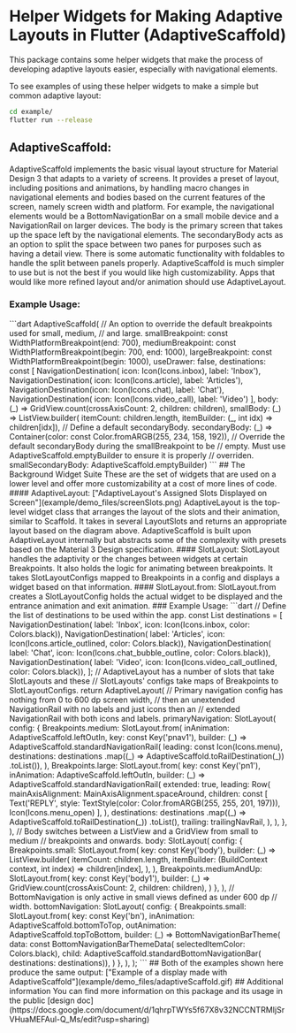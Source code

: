 # Helper Widgets for Making Adaptive Layouts in Flutter (AdaptiveScaffold)

<?code-excerpt path-base="excerpts/packages/adaptive_scaffold_example"?>

This package contains some helper widgets that make the process of developing adaptive layouts easier, especially with navigational elements.

To see examples of using these helper widgets to make a simple but common adaptive layout:

```bash
cd example/
flutter run --release
```
## AdaptiveScaffold:
AdaptiveScaffold implements the basic visual layout structure for Material Design 3 that adapts to a variety of screens. It provides a preset of layout, including positions and animations, by handling macro changes in navigational elements and bodies based on the current features of the screen, namely screen width and platform. For example, the navigational elements would be a BottomNavigationBar on a small mobile device and a NavigationRail on larger devices. The body is the primary screen that takes up the space left by the navigational elements. The secondaryBody acts as an option to split the space between two panes for purposes such as having a detail view. There is some automatic functionality with foldables to handle the split between panels properly. AdaptiveScaffold is much simpler to use but is not the best if you would like high customizability. Apps that would like more refined layout and/or animation should use AdaptiveLayout.
### Example Usage:

<?code-excerpt "adaptive_scaffold_demo.dart (AdaptiveScaffoldDemo)">
```dart
 AdaptiveScaffold(
    // An option to override the default breakpoints used for small, medium,
    // and large.
    smallBreakpoint: const WidthPlatformBreakpoint(end: 700),
    mediumBreakpoint:
        const WidthPlatformBreakpoint(begin: 700, end: 1000),
    largeBreakpoint: const WidthPlatformBreakpoint(begin: 1000),
    useDrawer: false,
    destinations: const <NavigationDestination>[
      NavigationDestination(
          icon: Icon(Icons.inbox), label: 'Inbox'),
      NavigationDestination(
          icon: Icon(Icons.article), label: 'Articles'),
      NavigationDestination(icon: Icon(Icons.chat), label: 'Chat'),
      NavigationDestination(
          icon: Icon(Icons.video_call), label: 'Video')
    ],
    body: (_) =>
        GridView.count(crossAxisCount: 2, children: children),
    smallBody: (_) => ListView.builder(
        itemCount: children.length,
        itemBuilder: (_, int idx) => children[idx]),
    // Define a default secondaryBody.
    secondaryBody: (_) =>
        Container(color: const Color.fromARGB(255, 234, 158, 192)),
    // Override the default secondaryBody during the smallBreakpoint to be
    // empty. Must use AdaptiveScaffold.emptyBuilder to ensure it is properly
    // overriden.
    smallSecondaryBody: AdaptiveScaffold.emptyBuilder)
```
## The Background Widget Suite
These are the set of widgets that are used on a lower level and offer more customizability at a cost of more lines of code.
#### AdaptiveLayout:
["AdaptiveLayout's Assigned Slots Displayed on Screen"](example/demo_files/screenSlots.png)
AdaptiveLayout is the top-level widget class that arranges the layout of the slots and their animation, similar to Scaffold. It takes in several LayoutSlots and returns an appropriate layout based on the diagram above. AdaptiveScaffold is built upon AdaptiveLayout internally but abstracts some of the complexity with presets based on the Material 3 Design specification.
#### SlotLayout:
SlotLayout handles the adaptivity or the changes between widgets at certain Breakpoints. It also holds the logic for animating between breakpoints. It takes SlotLayoutConfigs mapped to Breakpoints in a config and displays a widget based on that information.
#### SlotLayout.from:
SlotLayout.from creates a SlotLayoutConfig holds the actual widget to be displayed and the entrance animation and exit animation.
### Example Usage:

<?code-excerpt "adaptive_layout_demo.dart (AdaptiveLayoutDemo)">
```dart
  // Define the list of destinations to be used within the app.
  const List<NavigationDestination> destinations = <NavigationDestination>[
    NavigationDestination(
        label: 'Inbox', icon: Icon(Icons.inbox, color: Colors.black)),
    NavigationDestination(
        label: 'Articles',
        icon: Icon(Icons.article_outlined, color: Colors.black)),
    NavigationDestination(
        label: 'Chat',
        icon: Icon(Icons.chat_bubble_outline, color: Colors.black)),
    NavigationDestination(
        label: 'Video',
        icon: Icon(Icons.video_call_outlined, color: Colors.black)),
  ];

  // AdaptiveLayout has a number of slots that take SlotLayouts and these
  // SlotLayouts' configs take maps of Breakpoints to SlotLayoutConfigs.
  return AdaptiveLayout(
    // Primary navigation config has nothing from 0 to 600 dp screen width,
    // then an unextended NavigationRail with no labels and just icons then an
    // extended NavigationRail with both icons and labels.
    primaryNavigation: SlotLayout(
      config: <Breakpoint, SlotLayoutConfig>{
        Breakpoints.medium: SlotLayout.from(
          inAnimation: AdaptiveScaffold.leftOutIn,
          key: const Key('pnav1'),
          builder: (_) => AdaptiveScaffold.standardNavigationRail(
              leading: const Icon(Icons.menu),
              destinations: destinations
                  .map((_) => AdaptiveScaffold.toRailDestination(_))
                  .toList()),
        ),
        Breakpoints.large: SlotLayout.from(
          key: const Key('pn1'),
          inAnimation: AdaptiveScaffold.leftOutIn,
          builder: (_) => AdaptiveScaffold.standardNavigationRail(
            extended: true,
            leading: Row(
              mainAxisAlignment: MainAxisAlignment.spaceAround,
              children: const <Widget>[
                Text('REPLY',
                    style:
                        TextStyle(color: Color.fromARGB(255, 255, 201, 197))),
                Icon(Icons.menu_open)
              ],
            ),
            destinations: destinations
                .map((_) => AdaptiveScaffold.toRailDestination(_))
                .toList(),
            trailing: trailingNavRail,
          ),
        ),
      },
    ),
    // Body switches between a ListView and a GridView from small to medium
    // breakpoints and onwards.
    body: SlotLayout(
      config: <Breakpoint, SlotLayoutConfig>{
        Breakpoints.small: SlotLayout.from(
          key: const Key('body'),
          builder: (_) => ListView.builder(
            itemCount: children.length,
            itemBuilder: (BuildContext context, int index) => children[index],
          ),
        ),
        Breakpoints.mediumAndUp: SlotLayout.from(
          key: const Key('body1'),
          builder: (_) =>
              GridView.count(crossAxisCount: 2, children: children),
        )
      },
    ),
    // BottomNavigation is only active in small views defined as under 600 dp
    // width.
    bottomNavigation: SlotLayout(
      config: <Breakpoint, SlotLayoutConfig>{
        Breakpoints.small: SlotLayout.from(
          key: const Key('bn'),
          inAnimation: AdaptiveScaffold.bottomToTop,
          outAnimation: AdaptiveScaffold.topToBottom,
          builder: (_) => BottomNavigationBarTheme(
              data: const BottomNavigationBarThemeData(
                  selectedItemColor: Colors.black),
              child: AdaptiveScaffold.standardBottomNavigationBar(
                  destinations: destinations)),
        )
      },
    ),
  );
```
##
Both of the examples shown here produce the same output:
["Example of a display made with AdaptiveScaffold"](example/demo_files/adaptiveScaffold.gif)

## Additional information
You can find more information on this package and its usage in the public [design doc](https://docs.google.com/document/d/1qhrpTWYs5f67X8v32NCCNTRMIjSrVHuaMEFAul-Q_Ms/edit?usp=sharing)
